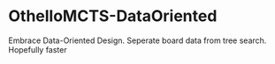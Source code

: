 # OthelloMCTS-DataOriented
Embrace Data-Oriented Design. Seperate board data from tree search. Hopefully faster
